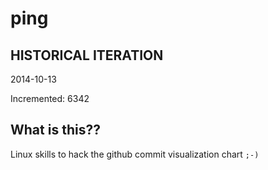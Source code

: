 # ping

## HISTORICAL ITERATION
2014-10-13

Incremented: 6342

## What is this?? 
Linux skills to hack the github commit visualization chart `;-)`
